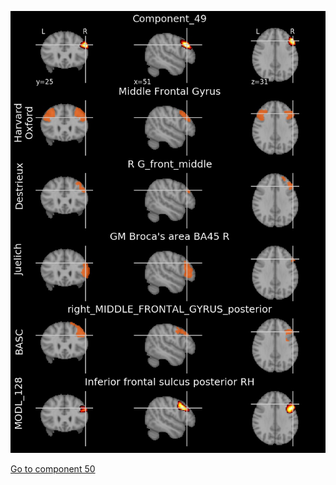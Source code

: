 


![49](preliminary/49.jpg "Component 49")

[Go to component 50](https://parietal-inria.github.io/MODL_atlas/512/50 "Component 50")